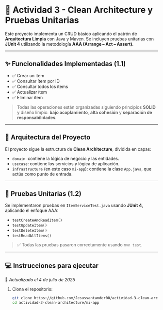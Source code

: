 # 🧪 Actividad 3 - Clean Architecture y Pruebas Unitarias

Este proyecto implementa un CRUD básico aplicando el patrón de **Arquitectura Limpia** con Java y Maven. Se incluyen pruebas unitarias con **JUnit 4** utilizando la metodología **AAA (Arrange – Act – Assert)**.

---

## ✨ Funcionalidades Implementadas (1.1)

- ✅ Crear un ítem  
- ✅ Consultar ítem por ID  
- ✅ Consultar todos los ítems  
- ✅ Actualizar ítem  
- ✅ Eliminar ítem  

> Todas las operaciones están organizadas siguiendo principios **SOLID** y diseño limpio: **bajo acoplamiento**, **alta cohesión** y **separación de responsabilidades**.

---

## 🧱 Arquitectura del Proyecto

El proyecto sigue la estructura de **Clean Architecture**, dividida en capas:

- `domain`: contiene la lógica de negocio y las entidades.
- `usecase`: contiene los servicios y lógica de aplicación.
- `infrastructure` (en este caso `mi-app`): contiene la clase `App.java`, que actúa como punto de entrada.

---

## 🧪 Pruebas Unitarias (1.2)

Se implementaron pruebas en `ItemServiceTest.java` usando **JUnit 4**, aplicando el enfoque AAA:

- `testCreateAndReadItem()`
- `testUpdateItem()`
- `testDeleteItem()`
- `testReadAllItems()`

> ✅ Todas las pruebas pasaron correctamente usando `mvn test`.

---

## 💻 Instrucciones para ejecutar

📅 *Actualizado el 4 de julio de 2025*

1. Clona el repositorio:
   ```bash
   git clone https://github.com/Jesussantander00/actividad-3-clean-architecture.git
   cd actividad-3-clean-architecture/mi-app
